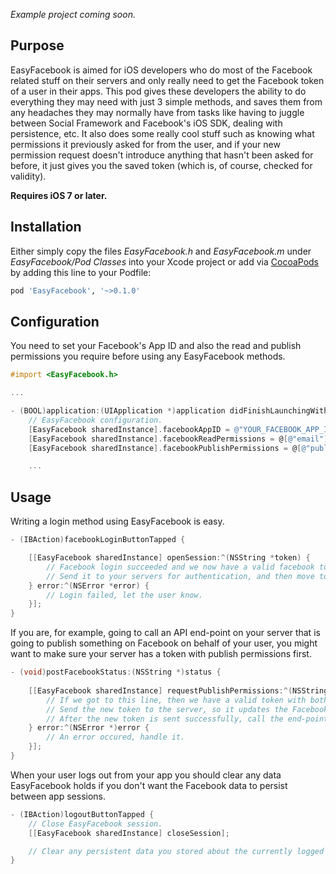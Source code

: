 _Example project coming soon._

Purpose
--------------

EasyFacebook is aimed for iOS developers who do most of the Facebook related stuff on their servers and only really need to get the Facebook token of a user in their apps. This pod gives these developers the ability to do everything they may need with just 3 simple methods, and saves them from any headaches they may normally have from tasks like having to juggle between Social Framework and Facebook's iOS SDK, dealing with persistence, etc. It also does some really cool stuff such as knowing what permissions it previously asked for from the user, and if your new permission request doesn't introduce anything that hasn't been asked for before, it just gives you the saved token (which is, of course, checked for validity).


__Requires iOS 7 or later.__


Installation
--------------

Either simply copy the files _EasyFacebook.h_ and _EasyFacebook.m_ under _EasyFacebook/Pod Classes_ into your Xcode project or add via [CocoaPods](http://cocoapods.org) by adding this line to your Podfile:

```ruby
pod 'EasyFacebook', '~>0.1.0'
```

Configuration
--------------

You need to set your Facebook's App ID and also the read and publish permissions you require before using any EasyFacebook methods.

```objective-c
#import <EasyFacebook.h>

...

- (BOOL)application:(UIApplication *)application didFinishLaunchingWithOptions:(NSDictionary *)launchOptions {
    // EasyFacebook configuration.
    [EasyFacebook sharedInstance].facebookAppID = @"YOUR_FACEBOOK_APP_ID";
    [EasyFacebook sharedInstance].facebookReadPermissions = @[@"email"];
    [EasyFacebook sharedInstance].facebookPublishPermissions = @[@"publish_actions"];

    ...
```

Usage
--------------

Writing a login method using EasyFacebook is easy.

```objective-c
- (IBAction)facebookLoginButtonTapped {

    [[EasyFacebook sharedInstance] openSession:^(NSString *token) {
        // Facebook login succeeded and we now have a valid facebook token string.
        // Send it to your servers for authentication, and then move to the next screen in the app.
    } error:^(NSError *error) {
        // Login failed, let the user know.
    }];
}
```

If you are, for example, going to call an API end-point on your server that is going to publish something on Facebook on behalf of your user, you might want to make sure your server has a token with publish permissions first.

```objective-c
- (void)postFacebookStatus:(NSString *)status {
    
    [[EasyFacebook sharedInstance] requestPublishPermissions:^(NSString *token) {
        // If we got to this line, then we have a valid token with both our read and publish permissions. This is guaranteed.
        // Send the new token to the server, so it updates the Facebook token associated with your user.
        // After the new token is sent successfully, call the end-point that you originally wanted to.
    } error:^(NSError *)error {
        // An error occured, handle it.
    }];
}
```

When your user logs out from your app you should clear any data EasyFacebook holds if you don't want the Facebook data to persist between app sessions.

```objective-c
- (IBAction)logoutButtonTapped {
    // Close EasyFacebook session.
    [[EasyFacebook sharedInstance] closeSession];

    // Clear any persistent data you stored about the currently logged in user.
}
```
